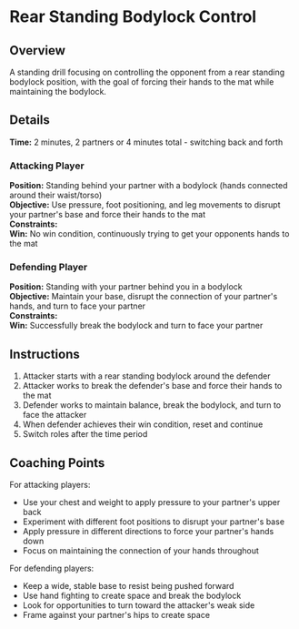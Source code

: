 # Rear Standing Bodylock Control

## Overview
A standing drill focusing on controlling the opponent from a rear standing bodylock position, with the goal of forcing their hands to the mat while maintaining the bodylock.

## Details
**Time:** 2 minutes, 2 partners or 4 minutes total - switching back and forth  

### Attacking Player
**Position:** Standing behind your partner with a bodylock (hands connected around their waist/torso)  
**Objective:** Use pressure, foot positioning, and leg movements to disrupt your partner's base and force their hands to the mat  
**Constraints:**  
**Win:** No win condition, continuously trying to get your opponents hands to the mat  

### Defending Player
**Position:** Standing with your partner behind you in a bodylock  
**Objective:** Maintain your base, disrupt the connection of your partner's hands, and turn to face your partner  
**Constraints:**  
**Win:** Successfully break the bodylock and turn to face your partner  

## Instructions
1. Attacker starts with a rear standing bodylock around the defender
2. Attacker works to break the defender's base and force their hands to the mat
3. Defender works to maintain balance, break the bodylock, and turn to face the attacker
4. When defender achieves their win condition, reset and continue
5. Switch roles after the time period

## Coaching Points
For attacking players:
- Use your chest and weight to apply pressure to your partner's upper back
- Experiment with different foot positions to disrupt your partner's base
- Apply pressure in different directions to force your partner's hands down
- Focus on maintaining the connection of your hands throughout

For defending players:
- Keep a wide, stable base to resist being pushed forward
- Use hand fighting to create space and break the bodylock
- Look for opportunities to turn toward the attacker's weak side
- Frame against your partner's hips to create space
